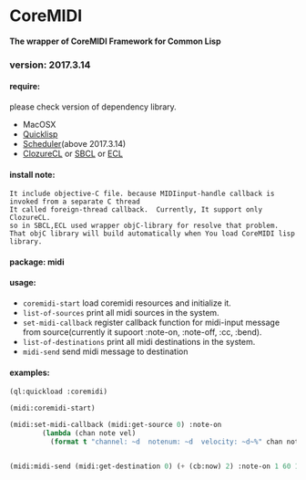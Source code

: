 # CoreMIDI
**The wrapper of CoreMIDI Framework for Common Lisp**

### version: 2017.3.14

#### require:
please check version of dependency library.


- MacOSX
- [Quicklisp](http://www.quicklisp.org)
- [Scheduler](http://github.com/byulparan/scheduler)(above 2017.3.14)
- [ClozureCL](http://www.clozure.com/clozurecl.html) or [SBCL](http://www.sbcl.org) or [ECL](http://ecls.sourceforge.net)

#### install note:
	It include objective-C file. because MIDIinput-handle callback is invoked from a separate C thread
	It called foreign-thread callback.	Currently, It support only ClozureCL.
	so in SBCL,ECL used wrapper objC-library for resolve that problem.
	That objC library will build automatically when You load CoreMIDI lisp library.

#### package: midi

#### usage:
- `coremidi-start`  load coremidi resources and initialize it. 
- `list-of-sources` print all midi sources in the system.
- `set-midi-callback` register callback function for midi-input message from source(currently it supoort :note-on, :note-off, :cc, :bend).
- `list-of-destinations`	print all midi destinations in the system.
- `midi-send` send midi message to destination

#### examples:
```cl	
(ql:quickload :coremidi)

(midi:coremidi-start)

(midi:set-midi-callback (midi:get-source 0) :note-on
		(lambda (chan note vel)
		  (format t "channel: ~d  notenum: ~d  velocity: ~d~%" chan note vel)))


(midi:midi-send (midi:get-destination 0) (+ (cb:now) 2) :note-on 1 60 100)
```
